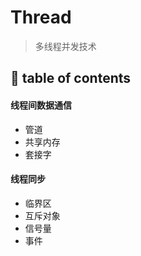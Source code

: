 # Thread
> 多线程并发技术

## 📃 table of contents
#### 线程间数据通信
+ 管道
+ 共享内存
+ 套接字

#### 线程同步
+ 临界区 
+ 互斥对象
+ 信号量
+ 事件